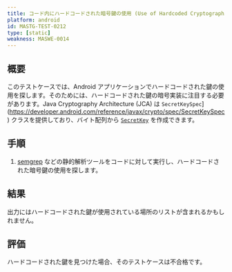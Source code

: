 ```yaml
---
title: コード内にハードコードされた暗号鍵の使用 (Use of Hardcoded Cryptographic Keys in Code)
platform: android
id: MASTG-TEST-0212
type: [static]
weakness: MASWE-0014
---
```


## 概要

このテストケースでは、Android アプリケーションでハードコードされた鍵の使用を探します。そのためには、ハードコードされた鍵の暗号実装に注目する必要があります。Java Cryptography Architecture (JCA) は `SecretKeySpec`](https://developer.android.com/reference/javax/crypto/spec/SecretKeySpec) クラスを提供しており、バイト配列から [`SecretKey`](https://developer.android.com/reference/javax/crypto/SecretKey) を作成できます。

## 手順

1. [semgrep](../../../tools/generic/MASTG-TOOL-0110.md) などの静的解析ツールをコードに対して実行し、ハードコードされた暗号鍵の使用を探します。

## 結果

出力にはハードコードされた鍵が使用されている場所のリストが含まれるかもしれません。

## 評価

ハードコードされた鍵を見つけた場合、そのテストケースは不合格です。
